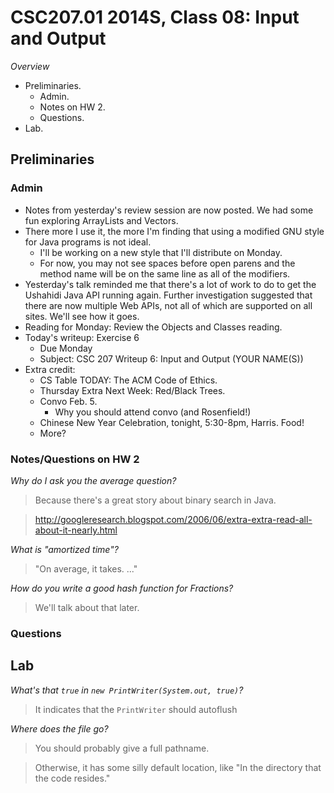 CSC207.01 2014S, Class 08: Input and Output
===========================================

_Overview_

* Preliminaries.
    * Admin.
    * Notes on HW 2.
    * Questions.
* Lab.

Preliminaries
-------------

### Admin

* Notes from yesterday's review session are now posted.  We had some fun 
  exploring ArrayLists and Vectors.
* There more I use it, the more I'm finding that using a modified GNU 
  style for Java programs is not ideal.  
    * I'll be working on a new style that I'll distribute on Monday.
    * For now, you may not see spaces before open parens and the method 
      name will be on the same line as all of the modifiers.
* Yesterday's talk reminded me that there's a lot of work to do to get
  the Ushahidi Java API running again.  Further investigation suggested
  that there are now multiple Web APIs, not all of which are supported
  on all sites.  We'll see how it goes.
* Reading for Monday: Review the Objects and Classes reading.
* Today's writeup: Exercise 6
    * Due Monday
    * Subject: CSC 207 Writeup 6: Input and Output (YOUR NAME(S))
* Extra credit: 
    * CS Table TODAY: The ACM Code of Ethics.
    * Thursday Extra Next Week: Red/Black Trees.
    * Convo Feb. 5.
       * Why you should attend convo (and Rosenfield!)
    * Chinese New Year Celebration, tonight, 5:30-8pm, Harris.  Food!
    * More?

### Notes/Questions on HW 2

_Why do I ask you the average question?_

> Because there's a great story about binary search in Java.

> http://googleresearch.blogspot.com/2006/06/extra-extra-read-all-about-it-nearly.html

_What is "amortized time"?_

> "On average, it takes. ..."

_How do you write a good hash function for Fractions?_

> We'll talk about that later.

### Questions

Lab
---

_What's that `true` in `new PrintWriter(System.out, true)`?_

> It indicates that the `PrintWriter` should autoflush 

_Where does the file go?_

> You should probably give a full pathname.

> Otherwise, it has some silly default location, like "In the directory that the 
  code resides."
